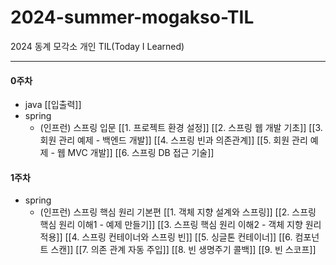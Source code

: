 # 2024-summer-mogakso-TIL
2024 동계 모각소 개인 TIL(Today I Learned)

---
#### 0주차

- java
[[입출력]]
- spring
	- (인프런) 스프링 입문
	[[1. 프로젝트 환경 설정]]
	[[2. 스프링 웹 개발 기초]]
	[[3. 회원 관리 예제 - 백엔드 개발]]
	[[4. 스프링 빈과 의존관계]]
	[[5. 회원 관리 예제 - 웹 MVC 개발]]
	[[6. 스프링 DB 접근 기술]]

#### 1주차

- spring
	- (인프런) 스프링 핵심 원리 기본편
	[[1. 객체 지향 설계와 스프링]]
	[[2. 스프링 핵심 원리 이해1 - 예제 만들기]]
	[[3. 스프링 핵심 원리 이해2 - 객체 지향 원리 적용]]
	[[4. 스프링 컨테이너와 스프링 빈]]
	[[5. 싱글톤 컨테이너]]
	[[6. 컴포넌트 스캔]]
	[[7. 의존 관계 자동 주입]]
	[[8. 빈 생명주기 콜백]]
	[[9. 빈 스코프]]
